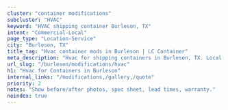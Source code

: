 ```yaml
---
cluster: "container modifications"
subcluster: "HVAC"
keyword: "HVAC shipping container Burleson, TX"
intent: "Commercial-Local"
page_type: "Location-Service"
city: "Burleson, TX"
title_tag: "Hvac container mods in Burleson | LC Container"
meta_description: "Hvac for shipping containers in Burleson, TX. Local fabrication & pro install. LC Container — Since 2003. Get a quote."
url_slug: "/burleson/modifications/hvac"
h1: "Hvac for Containers in Burleson"
internal_links: "/modifications,/gallery,/quote"
priority: 2
notes: "Show before/after photos, spec sheet, lead times, warranty."
noindex: true
---
```


<!-- TODO: Add unique city/inventory copy, images, and internal links here. -->
